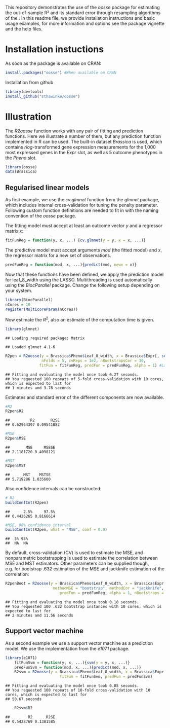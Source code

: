 
This repository demonstrates the use of the *oosse* package for
estimating the out-of-sample R² and its standard error through
resampling algorithms of the . In this readme file, we provide
installation instructions and basic usage examples, for more information
and options see the package vignette and the help files.

# Installation instuctions

As soon as the package is available on CRAN:

``` r
install.packages("oosse") #When available on CRAN
```

Installation from github

``` r
library(devtools)
install_github("sthawinke/oosse")
```

# Illustration

The *R2oosse* function works with any pair of fitting and prediction
functions. Here we illustrate a number of them, but any prediction
function implemented in R can be used. The built-in dataset *Brassica*
is used, which contains *rlog*-transformed gene expression measurements
for the 1,000 most expressed genes in the *Expr* slot, as well as 5
outcome phenotypes in the *Pheno* slot.

``` r
library(oosse)
data(Brassica)
```

## Regularised linear models

As first example, we use the *cv.glmnet* function from the *glmnet*
package, which includes internal cross-validation for tuning the penalty
parameter. Following custom function definitions are needed to fit in
with the naming convention of the *oosse* package.

The fitting model must accept at least an outcome vector *y* and a
regressor matrix *x*:

``` r
fitFunReg = function(y, x, ...) {cv.glmnet(y = y, x = x, ...)}
```

The predictive model must accept arguments *mod* (the fitted model) and
*x*, the regressor matrix for a new set of observations.

``` r
predFunReg = function(mod, x, ...){predict(mod, newx = x)}
```

Now that these functions have been defined, we apply the prediction
model for leaf_8\_width using the LASSO. Multithreading is used
automatically using the *BiocParallel* package. Change the following
setup depending on your system.

``` r
library(BiocParallel)
nCores = 10
register(MulticoreParam(nCores))
```

Now estimate the $R^2$, also an estimate of the computation time is
given.

``` r
library(glmnet)
```

    ## Loading required package: Matrix

    ## Loaded glmnet 4.1-6

``` r
R2pen = R2oosse(y = Brassica$Pheno$Leaf_8_width, x = Brassica$Expr[, seq_len(2e2)], 
                nFolds = 5, cvReps = 1e2, nBootstrapsCor = 30,
               fitFun = fitFunReg, predFun = predFunReg, alpha = 1) #Lasso model
```

    ## Fitting and evaluating the model once took 0.27 seconds.
    ## You requested 100 repeats of 5-fold cross-validation with 10 cores, which is expected to last for
    ## 1 minutes and 3.78 seconds

Estimates and standard error of the different components are now
available.

``` r
#R2
R2pen$R2
```

    ##         R2       R2SE 
    ## 0.62964397 0.09541882

``` r
#MSE
R2pen$MSE
```

    ##       MSE     MSESE 
    ## 2.1181720 0.4098121

``` r
#MST
R2pen$MST
```

    ##      MST    MSTSE 
    ## 5.719286 1.035600

Also confidence intervals can be constructed:

``` r
# R2
buildConfInt(R2pen)
```

    ##      2.5%     97.5% 
    ## 0.4426265 0.8166614

``` r
#MSE, 90% confidence interval
buildConfInt(R2pen, what = "MSE", conf = 0.9)
```

    ##  5% 95% 
    ##  NA  NA

By default, cross-validation (CV) is used to estimate the MSE, and
nonparametric bootstrapping is used to estimate the correlation between
MSE and MST estimators. Other parameters can be supplied though,
e.g. for bootstrap .632 estimation of the MSE and jackknife estimation
of the correlation:

``` r
R2penBoot = R2oosse(y = Brassica$Pheno$Leaf_8_width, x = Brassica$Expr[, seq_len(2e2)],
                     methodMSE = "bootstrap", methodCor = "jackknife", fitFun = fitFunReg,
                        predFun = predFunReg, alpha = 1, nBootstraps = 1e2)#Lasso model
```

    ## Fitting and evaluating the model once took 0.18 seconds.
    ## You requested 100 .632 bootstrap instances with 10 cores, which is expected to last for
    ## 2 minutes and 11.56 seconds

## Support vector machine

As a second example we use a support vector machine as a prediction
model. We use the implementation from the *e1071* package.

``` r
library(e1071)
    fitFunSvm = function(y, x, ...){svm(y = y, x, ...)}
    predFunSvm = function(mod, x, ...){predict(mod, x, ...)}
    R2svm = R2oosse(y = Brassica$Pheno$Leaf_8_width, x = Brassica$Expr, cvReps = 1e2,
                        fitFun = fitFunSvm, predFun = predFunSvm)
```

    ## Fitting and evaluating the model once took 0.05 seconds.
    ## You requested 100 repeats of 10-fold cross-validation with 10 cores, which is expected to last for
    ## 50.67 seconds

``` r
    R2svm$R2
```

    ##        R2      R2SE 
    ## 0.5428769 0.1381585
